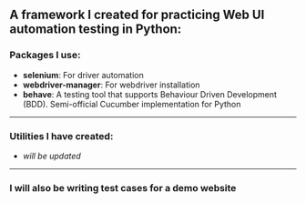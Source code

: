 ## A framework I created for practicing Web UI automation testing in Python:

### Packages I use:

* **selenium**: For driver automation
* **webdriver-manager**: For webdriver installation
* **behave**: A testing tool that supports Behaviour Driven Development (BDD). Semi-official Cucumber implementation for Python

---

### Utilities I have created:

* *will be updated*

---

### I will also be writing test cases for a demo website